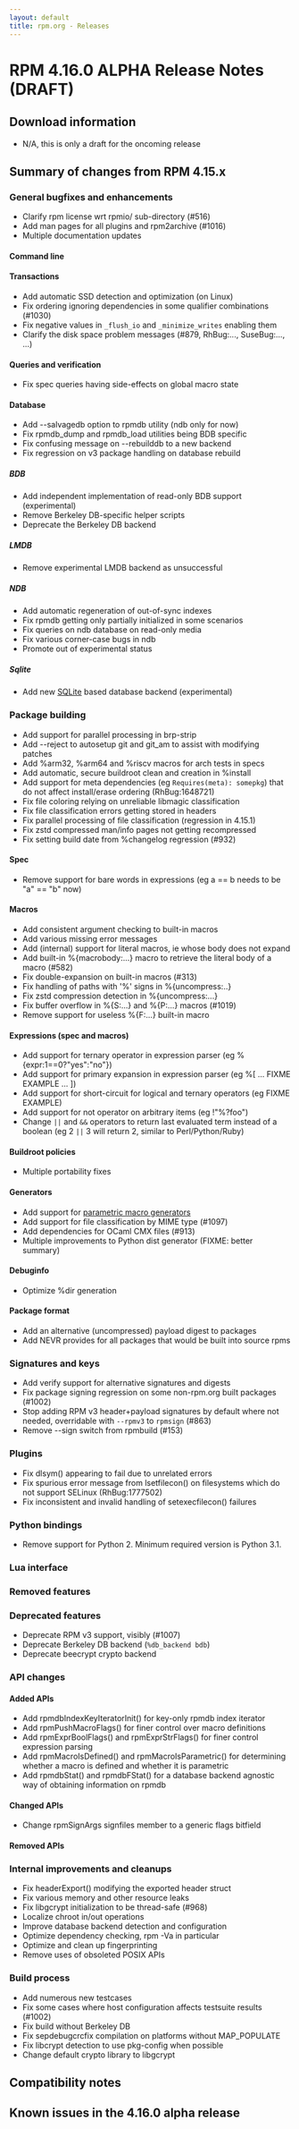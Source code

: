 ```yaml
---
layout: default
title: rpm.org - Releases
---
```


# RPM 4.16.0 ALPHA Release Notes (DRAFT)


## Download information
 * N/A, this is only a draft for the oncoming release

## Summary of changes from RPM 4.15.x

### General bugfixes and enhancements
* Clarify rpm license wrt rpmio/ sub-directory (#516)
* Add man pages for all plugins and rpm2archive (#1016)
* Multiple documentation updates

#### Command line

#### Transactions
* Add automatic SSD detection and optimization (on Linux)
* Fix ordering ignoring dependencies in some qualifier combinations (#1030)
* Fix negative values in `_flush_io` and `_minimize_writes` enabling them
* Clarify the disk space problem messages (#879, RhBug:..., SuseBug:..., ...)

#### Queries and verification
* Fix spec queries having side-effects on global macro state

#### Database

* Add --salvagedb option to rpmdb utility (ndb only for now)
* Fix rpmdb_dump and rpmdb_load utilities being BDB specific
* Fix confusing message on --rebuilddb to a new backend
* Fix regression on v3 package handling on database rebuild

##### BDB
* Add independent implementation of read-only BDB support (experimental)
* Remove Berkeley DB-specific helper scripts
* Deprecate the Berkeley DB backend

##### LMDB
* Remove experimental LMDB backend as unsuccessful

##### NDB
* Add automatic regeneration of out-of-sync indexes
* Fix rpmdb getting only partially initialized in some scenarios
* Fix queries on ndb database on read-only media
* Fix various corner-case bugs in ndb
* Promote out of experimental status

##### Sqlite
* Add new [SQLite](https://www.sqlite.org) based database backend (experimental)

### Package building
* Add support for parallel processing in brp-strip
* Add --reject to autosetup git and git_am to assist with modifying patches
* Add %arm32, %arm64 and %riscv macros for arch tests in specs
* Add automatic, secure buildroot clean and creation in %install
* Add support for meta dependencies (eg `Requires(meta): somepkg`)
  that do not affect install/erase ordering (RhBug:1648721)
* Fix file coloring relying on unreliable libmagic classification
* Fix file classification errors getting stored in headers
* Fix parallel processing of file classification (regression in 4.15.1)
* Fix zstd compressed man/info pages not getting recompressed
* Fix setting build date from %changelog regression (#932)

#### Spec
* Remove support for bare words in expressions (eg a == b needs to be "a" == "b" now)

#### Macros
* Add consistent argument checking to built-in macros
* Add various missing error messages
* Add (internal) support for literal macros, ie whose body does not expand
* Add built-in %{macrobody:...} macro to retrieve the literal body of
  a macro (#582)
* Fix double-expansion on built-in macros (#313)
* Fix handling of paths with '%' signs in %{uncompress:..}
* Fix zstd compression detection in %{uncompress:...} 
* Fix buffer overflow in %{S:...} and %{P:...} macros (#1019)
* Remove support for useless %{F:...} built-in macro

#### Expressions (spec and macros)
* Add support for ternary operator in expression parser
  (eg %{expr:1==0?"yes":"no"})
* Add support for primary expansion in expression parser
  (eg %[ ... FIXME EXAMPLE ... ])
* Add support for short-circuit for logical and ternary operators
  (eg FIXME EXAMPLE)
* Add support for not operator on arbitrary items (eg !"%?foo")
* Change `||` and `&&` operators to return last evaluated term instead of
  a boolean (eg 2 `||` 3 will return 2, similar to Perl/Python/Ruby)

#### Buildroot policies
* Multiple portability fixes

#### Generators
* Add support for [parametric macro generators](/user_doc/dependency_generators#parametric-macro-generators-rpm--416)
* Add support for file classification by MIME type (#1097)
* Add dependencies for OCaml CMX files (#913)
* Multiple improvements to Python dist generator (FIXME: better summary)

#### Debuginfo
* Optimize %dir generation

#### Package format
* Add an alternative (uncompressed) payload digest to packages
* Add NEVR provides for all packages that would be built into source rpms

### Signatures and keys
* Add verify support for alternative signatures and digests
* Fix package signing regression on some non-rpm.org built packages (#1002)
* Stop adding RPM v3 header+payload signatures by default where not needed,
  overridable with `--rpmv3` to `rpmsign` (#863)
* Remove --sign switch from rpmbuild (#153)

### Plugins
* Fix dlsym() appearing to fail due to unrelated errors
* Fix spurious error message from lsetfilecon() on filesystems which
  do not support SELinux (RhBug:1777502)
* Fix inconsistent and invalid handling of setexecfilecon() failures

### Python bindings
* Remove support for Python 2. Minimum required version is Python 3.1.

### Lua interface

### Removed features

### Deprecated features
* Deprecate RPM v3 support, visibly (#1007)
* Deprecate Berkeley DB backend (`%db_backend bdb`)
* Deprecate beecrypt crypto backend

### API changes

#### Added APIs
* Add rpmdbIndexKeyIteratorInit() for key-only rpmdb index iterator
* Add rpmPushMacroFlags() for finer control over macro definitions
* Add rpmExprBoolFlags() and rpmExprStrFlags() for finer control expression
  parsing
* Add rpmMacroIsDefined() and rpmMacroIsParametric() for determining
  whether a macro is defined and whether it is parametric
* Add rpmdbStat() and rpmdbFStat() for a database backend agnostic
  way of obtaining information on rpmdb

#### Changed APIs
* Change rpmSignArgs signfiles member to a generic flags bitfield

#### Removed APIs

### Internal improvements and cleanups
* Fix headerExport() modifying the exported header struct
* Fix various memory and other resource leaks
* Fix libgcrypt initialization to be thread-safe (#968)
* Localize chroot in/out operations
* Improve database backend detection and configuration
* Optimize dependency checking, rpm -Va in particular
* Optimize and clean up fingerprinting
* Remove uses of obsoleted POSIX APIs

### Build process
* Add numerous new testcases
* Fix some cases where host configuration affects testsuite results (#1002)
* Fix build without Berkeley DB
* Fix sepdebugcrcfix compilation on platforms without MAP_POPULATE
* Fix libcrypt detection to use pkg-config when possible
* Change default crypto library to libgcrypt

## Compatibility notes

## Known issues in the 4.16.0 alpha release
